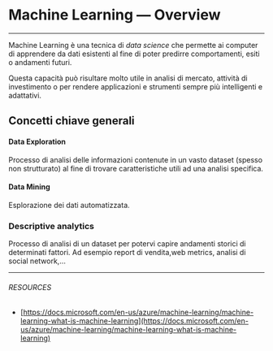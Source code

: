 # Machine Learning — Overview

---

Machine Learning è una tecnica di _data science_ che permette ai computer di apprendere da dati esistenti al fine di poter predirre comportamenti, esiti o andamenti futuri.

Questa capacità può risultare molto utile in analisi di mercato, attività di investimento o per rendere applicazioni e strumenti sempre più intelligenti e adattativi.

## Concetti chiave generali

#### Data Exploration

Processo di analisi delle informazioni contenute in un vasto dataset \(spesso non strutturato\) al fine di trovare caratteristiche utili ad una analisi specifica.

#### Data Mining

Esplorazione dei dati automatizzata.

### **Descriptive analytics**

Processo di analisi di un dataset per potervi capire andamenti storici di determinati fattori. Ad esempio report di vendita,web metrics, analisi di social network,...

---

###### RESOURCES

* [https://docs.microsoft.com/en-us/azure/machine-learning/machine-learning-what-is-machine-learning](https://docs.microsoft.com/en-us/azure/machine-learning/machine-learning-what-is-machine-learning)



